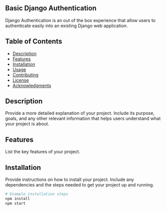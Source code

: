 ## Basic Django Authentication

Django Authentication is an out of the box experience that allow users to authenticate easily into an existing Django web application.

## Table of Contents
- [Description](#description)
- [Features](#features)
- [Installation](#installation)
- [Usage](#usage)
- [Contributing](#contributing)
- [License](#license)
- [Acknowledgments](#acknowledgments)

## Description

Provide a more detailed explanation of your project. Include its purpose, goals, and any other relevant information that helps users understand what your project is about.

## Features

List the key features of your project.

## Installation

Provide instructions on how to install your project. Include any dependencies and the steps needed to get your project up and running.

```bash
# Example installation steps
npm install
npm start